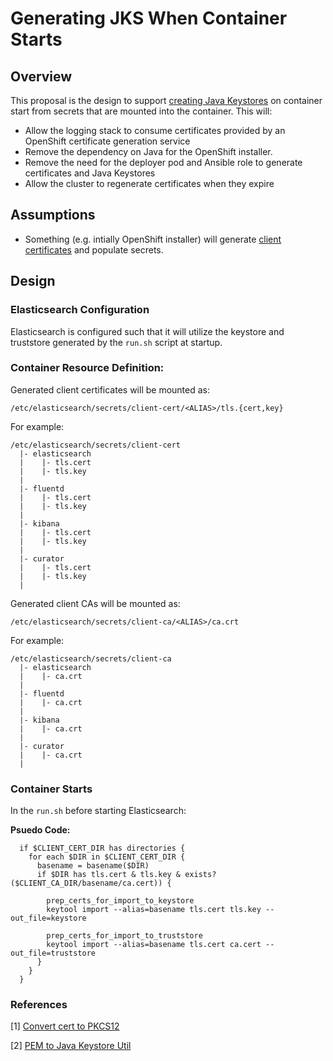 # Generating JKS When Container Starts

## Overview
This proposal is the design to support [creating Java Keystores](https://trello.com/c/6a9bxQdX/) on container start from secrets that are mounted into the container.  This will:

* Allow the logging stack to consume certificates provided by an OpenShift certificate generation service
* Remove the dependency on Java for the OpenShift installer.
* Remove the need for the deployer pod and Ansible role to generate certificates and Java Keystores
* Allow the cluster to regenerate certificates when they expire

## Assumptions
* Something (e.g. intially OpenShift installer) will generate [client certificates](https://trello.com/c/QddRRfrS/#comment-58912b58b3005f71db0f81e6) and
populate secrets.

## Design
### Elasticsearch Configuration
Elasticsearch is configured such that it will utilize the keystore and truststore generated by the ```run.sh``` script at startup.

### Container Resource Definition:
Generated client certificates will be mounted as:
```
/etc/elasticsearch/secrets/client-cert/<ALIAS>/tls.{cert,key}
```
For example:
```
/etc/elasticsearch/secrets/client-cert
  |- elasticsearch
  |    |- tls.cert
  |    |- tls.key
  |
  |- fluentd
  |    |- tls.cert
  |    |- tls.key
  |
  |- kibana
  |    |- tls.cert
  |    |- tls.key
  |
  |- curator
  |    |- tls.cert
  |    |- tls.key
  |
```

Generated client CAs will be mounted as:
```
/etc/elasticsearch/secrets/client-ca/<ALIAS>/ca.crt
```
For example:
```
/etc/elasticsearch/secrets/client-ca
  |- elasticsearch
  |    |- ca.crt
  |
  |- fluentd
  |    |- ca.crt
  |
  |- kibana
  |    |- ca.crt
  |
  |- curator
  |    |- ca.crt
  |
```

### Container Starts
In the ```run.sh``` before starting Elasticsearch:

**Psuedo Code:**
```
  if $CLIENT_CERT_DIR has directories {
    for each $DIR in $CLIENT_CERT_DIR {
      basename = basename($DIR)
      if $DIR has tls.cert & tls.key & exists?($CLIENT_CA_DIR/basename/ca.cert)) {

        prep_certs_for_import_to_keystore
        keytool import --alias=basename tls.cert tls.key --out_file=keystore

        prep_certs_for_import_to_truststore
        keytool import --alias=basename tls.cert ca.cert --out_file=truststore
      }
    }
  }
```
### References
[1] [Convert cert to PKCS12](http://stackoverflow.com/a/17710626/262768)

[2] [PEM to Java Keystore Util](https://github.com/jimmidyson/pemtokeystore)
